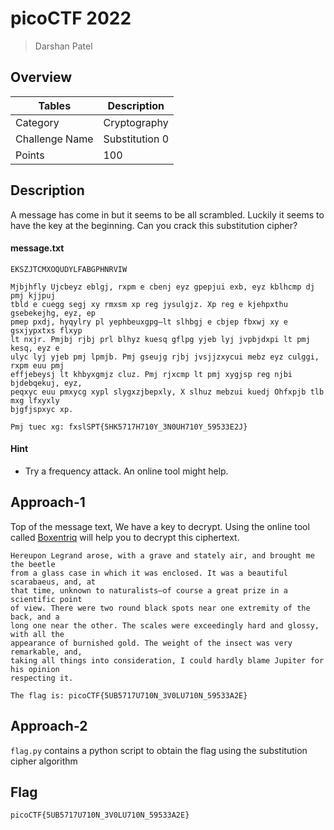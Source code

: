 # picoCTF 2022

> Darshan Patel
> 
## Overview

| Tables | Description |
| ------ | ----------- |
| Category | Cryptography |
| Challenge Name | Substitution 0 |
| Points | 100 |

## Description

A message has come in but it seems to be all scrambled. Luckily it seems to have the key at the beginning. Can you crack this substitution cipher?

#### message.txt

```
EKSZJTCMXOQUDYLFABGPHNRVIW 

Mjbjhfly Ujcbeyz eblgj, rxpm e cbenj eyz gpepjui exb, eyz kblhcmp dj pmj kjjpuj
tbld e cuegg segj xy rmxsm xp reg jysulgjz. Xp reg e kjehpxthu gsebekejhg, eyz, ep
pmep pxdj, hyqylry pl yephbeuxgpg—lt slhbgj e cbjep fbxwj xy e gsxjypxtxs flxyp
lt nxjr. Pmjbj rjbj prl blhyz kuesq gflpg yjeb lyj jvpbjdxpi lt pmj kesq, eyz e
ulyc lyj yjeb pmj lpmjb. Pmj gseujg rjbj jvsjjzxycui mebz eyz culggi, rxpm euu pmj
effjebeysj lt khbyxgmjz cluz. Pmj rjxcmp lt pmj xygjsp reg njbi bjdebqekuj, eyz,
peqxyc euu pmxycg xypl slygxzjbepxly, X slhuz mebzui kuedj Ohfxpjb tlb mxg lfxyxly
bjgfjspxyc xp.

Pmj tuec xg: fxslSPT{5HK5717H710Y_3N0UH710Y_59533E2J}
```

#### Hint

- Try a frequency attack. An online tool might help.

## Approach-1

Top of the message text, We have a key to decrypt. Using the online tool called [Boxentriq](https://www.boxentriq.com/code-breaking/keyed-caesar-cipher) will help you to decrypt this ciphertext.

```
Hereupon Legrand arose, with a grave and stately air, and brought me the beetle
from a glass case in which it was enclosed. It was a beautiful scarabaeus, and, at
that time, unknown to naturalists—of course a great prize in a scientific point
of view. There were two round black spots near one extremity of the back, and a
long one near the other. The scales were exceedingly hard and glossy, with all the
appearance of burnished gold. The weight of the insect was very remarkable, and,
taking all things into consideration, I could hardly blame Jupiter for his opinion
respecting it.

The flag is: picoCTF{5UB5717U710N_3V0LU710N_59533A2E}
```

## Approach-2
`flag.py` contains a python script to obtain the flag using the substitution cipher algorithm

## Flag

```
picoCTF{5UB5717U710N_3V0LU710N_59533A2E}
```
